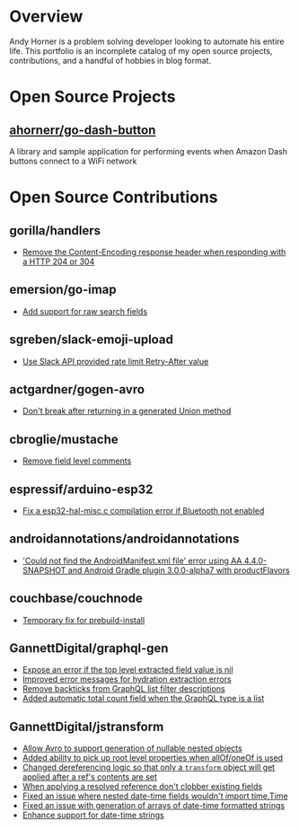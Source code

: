 # Overview
Andy Horner is a problem solving developer looking to automate his entire life. This portfolio is an incomplete catalog of my open source projects, contributions, and a handful of hobbies in blog format. 

# Open Source Projects
## [ahornerr/go-dash-button](https://github.com/ahornerr/go-dash-button)
A library and sample application for performing events when Amazon Dash buttons connect to a WiFi network

# Open Source Contributions

## gorilla/handlers
 * [Remove the Content-Encoding response header when responding with a HTTP 204 or 304](https://github.com/gorilla/handlers/pull/176)

## emersion/go-imap
 * [Add support for raw search fields](https://github.com/emersion/go-imap/pull/334)

## sgreben/slack-emoji-upload
 * [Use Slack API provided rate limit Retry-After value](https://github.com/sgreben/slack-emoji-upload/pull/1)

## actgardner/gogen-avro
 * [Don't break after returning in a generated Union method](https://github.com/actgardner/gogen-avro/pull/98)

## cbroglie/mustache
 * [Remove field level comments](https://github.com/cbroglie/mustache/pull/32)

## espressif/arduino-esp32
 * [Fix a esp32-hal-misc.c compilation error if Bluetooth not enabled](https://github.com/espressif/arduino-esp32/pull/2172)

## androidannotations/androidannotations
 * ['Could not find the AndroidManifest.xml file' error using AA 4.4.0-SNAPSHOT and Android Gradle plugin 3.0.0-alpha7 with productFlavors](https://github.com/androidannotations/androidannotations/issues/2028)

## couchbase/couchnode
 * [Temporary fix for prebuild-install](https://github.com/couchbase/couchnode/pull/74)

## GannettDigital/graphql-gen
 * [Expose an error if the top level extracted field value is nil](https://github.com/GannettDigital/graphql-gen/pull/18)
 * [Improved error messages for hydration extraction errors](https://github.com/GannettDigital/graphql-gen/pull/19)
 * [Remove backticks from GraphQL list filter descriptions](https://github.com/GannettDigital/graphql-gen/pull/20)
 * [Added automatic total count field when the GraphQL type is a list](https://github.com/GannettDigital/graphql-gen/pull/21)

## GannettDigital/jstransform
 * [Allow Avro to support generation of nullable nested objects](https://github.com/GannettDigital/jstransform/pull/84)
 * [Added ability to pick up root level properties when allOf/oneOf is used](https://github.com/GannettDigital/jstransform/pull/72)
 * [Changed dereferencing logic so that only a `transform` object will get applied after a ref's contents are set](https://github.com/GannettDigital/jstransform/pull/67)
 * [When applying a resolved reference don't clobber existing fields](https://github.com/GannettDigital/jstransform/pull/65)
 * [Fixed an issue where nested date-time fields wouldn't import time.Time](https://github.com/GannettDigital/jstransform/pull/30)
 * [Fixed an issue with generation of arrays of date-time formatted strings](https://github.com/GannettDigital/jstransform/pull/29)
 * [Enhance support for date-time strings](https://github.com/GannettDigital/jstransform/pull/20)

